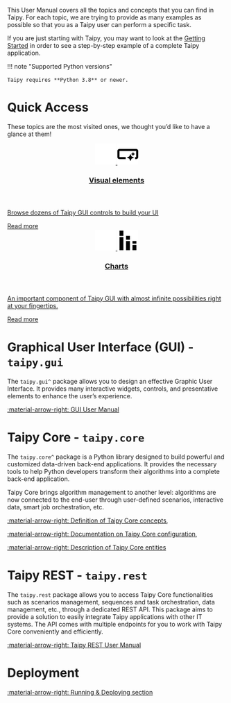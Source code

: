 This User Manual covers all the topics and concepts that you can find in Taipy. For each topic, 
we are trying to provide as many examples as possible so that you as a Taipy user can perform a 
specific task.

If you are just starting with Taipy, you may want to look at the 
[Getting Started](../../getting_started/index.md) in order to see a step-by-step example of a 
complete Taipy application.

!!! note "Supported Python versions"

    Taipy requires **Python 3.8** or newer.

# Quick Access

These topics are the most visited ones, we thought you’d like to have a glance at them!

<div class="tp-row tp-row--gutter-sm">
  <div class="tp-col-12 tp-col-md-6 d-flex">
    <a class="tp-content-card" href="../gui/">
      <header class="tp-content-card-header">
        <img class="tp-content-card-icon icon-light" src="../../images/icons/visual-element-w.svg">
        <img class="tp-content-card-icon icon-dark" src="../../images/icons/visual-element.svg">
        <h3>Visual elements</h3>
      </header>
      <p>
        Browse dozens of Taipy GUI controls to build your UI
      </p>
      <span class="tp-content-card-readmore">Read more</span>
    </a>
  </div>
  <div class="tp-col-12 tp-col-md-6 d-flex">
    <a class="tp-content-card" href="../gui/viselements/chart/">
      <header class="tp-content-card-header">
        <img class="tp-content-card-icon icon-light" src="../../images/icons/bar-chart-w.svg">
        <img class="tp-content-card-icon icon-dark" src="../../images/icons/bar-chart.svg">
        <h3>Charts</h3>
      </header>
      <p>
        An important component of Taipy GUI with almost infinite possibilities right at your fingertips.
      </p>
      <span class="tp-content-card-readmore">Read more</span>
    </a>
  </div>
</div>

# Graphical User Interface (GUI) - `taipy.gui`

The `taipy.gui^` package allows you to design an effective Graphic User Interface.
It provides many interactive widgets, controls, and presentative elements to enhance the
user’s experience.

[:material-arrow-right: GUI User Manual](../gui/index.md)

# Taipy Core - `taipy.core`

The `taipy.core^` package is a Python library designed to build powerful and customized 
data-driven back-end applications. It provides the necessary tools to help Python developers 
transform their algorithms into a complete back-end application.

Taipy Core brings algorithm management to another level: algorithms are now connected to the 
end-user through user-defined scenarios, interactive data, smart job orchestration, etc.

[:material-arrow-right: Definition of Taipy Core concepts](../core/concepts/index.md),

[:material-arrow-right: Documentation on Taipy Core configuration](../core/config/index.md),

[:material-arrow-right: Description of Taipy Core entities](../core/entities/index.md)

# Taipy REST - `taipy.rest`

The `taipy.rest` package allows you to access Taipy Core functionalities such as scenarios 
management, sequences and task orchestration, data management, etc., through a dedicated REST API.
This package aims to provide a solution to easily integrate Taipy applications with other IT 
systems. The API comes with multiple endpoints for you to work with Taipy Core conveniently and 
efficiently.

[:material-arrow-right: Taipy REST User Manual](../rest/index.md)

# Deployment

[:material-arrow-right: Running & Deploying section](../run-deploy/index.md)
